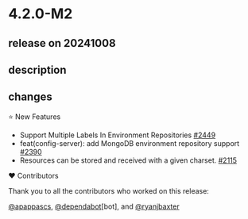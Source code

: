 # 4.2.0-M2

## release on 20241008
## description
## changes
⭐ New Features

* Support Multiple Labels In Environment Repositories <a href="https://github.com/spring-cloud/spring-cloud-config/issues/2449" data-hovercard-type="issue" data-hovercard-url="/spring-cloud/spring-cloud-config/issues/2449/hovercard">#2449</a>
* feat(config-server): add MongoDB environment repository support <a href="https://github.com/spring-cloud/spring-cloud-config/pull/2390" data-hovercard-type="pull_request" data-hovercard-url="/spring-cloud/spring-cloud-config/pull/2390/hovercard">#2390</a>
* Resources can be stored and received with a given charset. <a href="https://github.com/spring-cloud/spring-cloud-config/issues/2115" data-hovercard-type="issue" data-hovercard-url="/spring-cloud/spring-cloud-config/issues/2115/hovercard">#2115</a>

❤️ Contributors

Thank you to all the contributors who worked on this release:

<a class="user-mention notranslate" data-hovercard-type="user" data-hovercard-url="/users/apappascs/hovercard" data-octo-click="hovercard-link-click" data-octo-dimensions="link_type:self" href="https://github.com/apappascs">@apappascs</a>, <a class="user-mention notranslate" data-hovercard-type="organization" data-hovercard-url="/orgs/dependabot/hovercard" data-octo-click="hovercard-link-click" data-octo-dimensions="link_type:self" href="https://github.com/dependabot">@dependabot</a>[bot], and <a class="user-mention notranslate" data-hovercard-type="user" data-hovercard-url="/users/ryanjbaxter/hovercard" data-octo-click="hovercard-link-click" data-octo-dimensions="link_type:self" href="https://github.com/ryanjbaxter">@ryanjbaxter</a>

